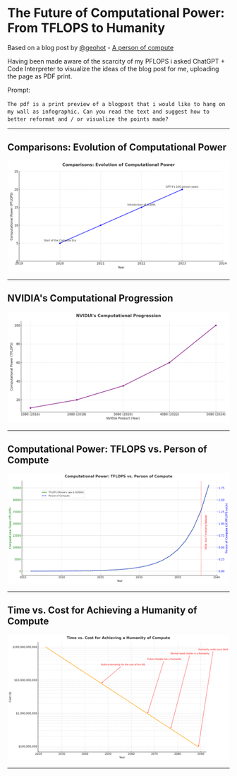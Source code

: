 
# The Future of Computational Power: From TFLOPS to Humanity

Based on a blog post by [@geohot](https://github.com/geohot) - [A person of compute](https://geohot.github.io/blog/jekyll/update/2023/04/26/a-person-of-compute.html)

Having been made aware of the scarcity of my PFLOPS i asked ChatGPT + Code Interpreter to visualize the ideas of the blog post for me, uploading the page as PDF print.

Prompt:

`The pdf is a print preview of a blogpost that i would like to hang on my wall as infographic. Can you read the text and suggest how to better reformat and / or visualize the points made?`


---

## Comparisons: Evolution of Computational Power
![Comparisons: Evolution of Computational Power](md_chart1.png)

---

## NVIDIA's Computational Progression
![NVIDIA's Computational Progression](md_chart2_final.png)

---

## Computational Power: TFLOPS vs. Person of Compute
![Computational Power: TFLOPS vs. Person of Compute](persons-of-compute-vs-hardware.png)


---

## Time vs. Cost for Achieving a Humanity of Compute
![Time vs. Cost for Achieving a Humanity of Compute](cost-vs-time.png)

---

